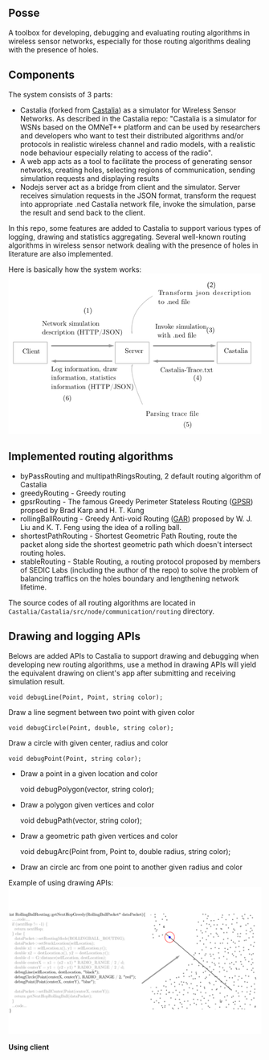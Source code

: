 
## Posse
A toolbox for developing, debugging and evaluating routing algorithms in wireless sensor networks, especially for those routing algorithms dealing with the presence of holes.

## Components

The system consists of 3 parts: 
* Castalia (forked from [Castalia](https://github.com/boulis/Castalia/)) as a simulator for Wireless Sensor Networks. As described
in the Castalia repo: "Castalia is a simulator for WSNs based on the OMNeT++ platform and can be used by researchers and developers who want to test their distributed algorithms and/or protocols in realistic wireless channel and radio models, with a realistic node behaviour especially relating to access of the radio".
* A web app acts as a tool to facilitate the process of generating sensor networks, 
creating holes, selecting regions of communication, sending simulation requests and displaying results
* Nodejs server act as a bridge from client and the simulator. Server receives simulation requests in the JSON format, transform the request into appropriate .ned Castalia network file, invoke the simulation, parse the result and send back to the client.

In this repo, some features are added to Castalia to support various types of 
logging, drawing and statistics aggregating. Several well-known routing algorithms in wireless sensor network dealing with the presence
of holes in literature are also implemented.

Here is basically how the system works:
![Alt text](images/system_architecture.png?raw=true "System architecture")

## Implemented routing algorithms
- byPassRouting and multipathRingsRouting, 2 default routing algorithm of Castalia
- greedyRouting - Greedy routing 
- gpsrRouting - The famous Greedy Perimeter Stateless Routing ([GPSR](http://www.icir.org/bkarp/jobs/gpsr-mobicom2000.pdf)) propsed by Brad Karp and H. T. Kung
- rollingBallRouting - Greedy Anti-void Routing ([GAR](https://ieeexplore.ieee.org/document/4273761/)) proposed by W. J. Liu and K. T. Feng using the idea of a rolling ball.
- shortestPathRouting - Shortest Geometric Path Routing, route the packet along side the shortest geometric path which doesn't intersect routing holes.
- stableRouting - Stable Routing, a routing protocol proposed by members of SEDIC Labs (including the author of the repo) to solve the problem of balancing traffics on the holes boundary and lengthening network lifetime.

The source codes of all routing algorithms 
are located in `Castalia/Castalia/src/node/communication/routing` directory.

## Drawing and logging APIs

Belows are added APIs to Castalia to support drawing and debugging when developing new routing algorithms, 
use a method in drawing APIs will yield the equivalent drawing on client's app after submitting and receiving simulation result.

	void debugLine(Point, Point, string color);
  Draw a line segment between two point with given color
	
	void debugCircle(Point, double, string color);
  Draw a circle with given center, radius and color
	
	void debugPoint(Point, string color);
- Draw a point in a given location and color
	
	void debugPolygon(vector<Point>, string color);
- Draw a polygon given vertices and color

	void debugPath(vector<Point>, string color);
- Draw a geometric path given vertices and color
	
	void debugArc(Point from, Point to, double radius, string color);
- Draw an circle arc from one point to another given radius and color

Example of using drawing APIs:
![Alt text](images/debug_apis.png?raw=true "System architecture")

**Using client**


